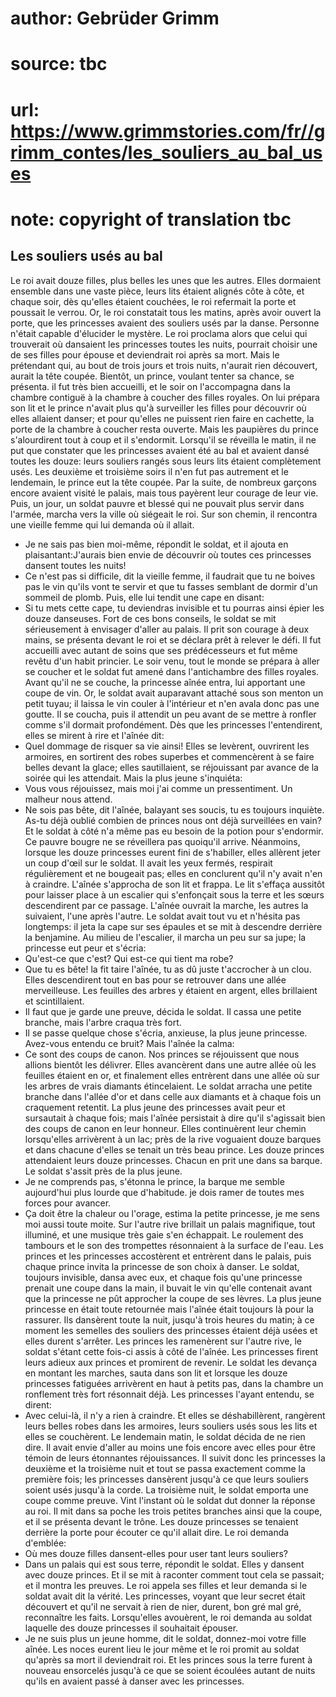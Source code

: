 # author: Gebrüder Grimm
# source: tbc
# url: https://www.grimmstories.com/fr//grimm_contes/les_souliers_au_bal_uses
# note: copyright of translation tbc

## Les souliers usés au bal 

Le roi avait douze filles, plus belles les unes que les autres. Elles
dormaient ensemble dans une vaste pièce, leurs lits étaient alignés côte
à côte, et chaque soir, dès qu'elles étaient couchées, le roi refermait
la porte et poussait le verrou. Or, le roi constatait tous les matins,
après avoir ouvert la porte, que les princesses avaient des souliers
usés par la danse. Personne n'était capable d'élucider le mystère. Le
roi proclama alors que celui qui trouverait où dansaient les princesses
toutes les nuits, pourrait choisir une de ses filles pour épouse et
deviendrait roi après sa mort. Mais le prétendant qui, au bout de trois
jours et trois nuits, n'aurait rien découvert, aurait la tête coupée.
Bientôt, un prince, voulant tenter sa chance, se présenta. il fut très
bien accueilli, et le soir on l'accompagna dans la chambre contiguë à
la chambre à coucher des filles royales. On lui prépara son lit et le
prince n'avait plus qu'à surveiller les filles pour découvrir où elles
allaient danser; et pour qu'elles ne puissent rien faire en cachette,
la porte de la chambre à coucher resta ouverte.
Mais les paupières du prince s'alourdirent tout à coup et il
s'endormit. Lorsqu'il se réveilla le matin, il ne put que constater
que les princesses avaient été au bal et avaient dansé toutes les douze:
leurs souliers rangés sous leurs lits étaient complètement usés. Les
deuxième et troisième soirs il n'en fut pas autrement et le lendemain,
le prince eut la tête coupée.
Par la suite, de nombreux garçons encore avaient visité le palais, mais
tous payèrent leur courage de leur vie. Puis, un jour, un soldat pauvre
et blessé qui ne pouvait plus servir dans l'armée, marcha vers la ville
où siégeait le roi. Sur son chemin, il rencontra une vieille femme qui
lui demanda où il allait.
- Je ne sais pas bien moi-même, répondit le soldat, et il ajouta en
plaisantant:J'aurais bien envie de découvrir où toutes ces princesses
dansent toutes les nuits!
- Ce n'est pas si difficile, dit la vieille femme, il faudrait que tu
ne boives pas le vin qu'ils vont te servir et que tu fasses semblant de
dormir d'un sommeil de plomb.
Puis, elle lui tendit une cape en disant:
- Si tu mets cette cape, tu deviendras invisible et tu pourras ainsi
épier les douze danseuses.
Fort de ces bons conseils, le soldat se mit sérieusement à envisager
d'aller au palais. Il prit son courage à deux mains, se présenta devant
le roi et se déclara prêt à relever le défi. Il fut accueilli avec
autant de soins que ses prédécesseurs et fut même revêtu d'un habit
princier. Le soir venu, tout le monde se prépara à aller se coucher et
le soldat fut amené dans l'antichambre des filles royales. Avant qu'il
ne se couche, la princesse aînée entra, lui apportant une coupe de vin.
Or, le soldat avait auparavant attaché sous son menton un petit tuyau;
il laissa le vin couler à l'intérieur et n'en avala donc pas une
goutte. Il se coucha, puis il attendit un peu avant de se mettre à
ronfler comme s'il dormait profondément.
Dès que les princesses l'entendirent, elles se mirent à rire et
l'aînée dit:
- Quel dommage de risquer sa vie ainsi!
Elles se levèrent, ouvrirent les armoires, en sortirent des robes
superbes et commencèrent à se faire belles devant la glace; elles
sautillaient, se réjouissant par avance de la soirée qui les attendait.
Mais la plus jeune s'inquiéta:
- Vous vous réjouissez, mais moi j'ai comme un pressentiment. Un
malheur nous attend.
- Ne sois pas bête, dit l'aînée, balayant ses soucis, tu es toujours
inquiète. As-tu déjà oublié combien de princes nous ont déjà surveillées
en vain? Et le soldat à côté n'a même pas eu besoin de la potion pour
s'endormir. Ce pauvre bougre ne se réveillera pas quoiqu'il arrive.
Néanmoins, lorsque les douze princesses eurent fini de s'habiller,
elles allèrent jeter un coup d'œil sur le soldat. Il avait les yeux
fermés, respirait régulièrement et ne bougeait pas; elles en conclurent
qu'il n'y avait n'en à craindre. L'aînée s'approcha de son lit et
frappa. Le lit s'effaça aussitôt pour laisser place à un escalier qui
s'enfonçait sous la terre et les sœurs descendirent par ce passage.
L'aînée ouvrait la marche, les autres la suivaient, l'une après
l'autre. Le soldat avait tout vu et n'hésita pas longtemps: il jeta la
cape sur ses épaules et se mit à descendre derrière la benjamine. Au
milieu de l'escalier, il marcha un peu sur sa jupe; la princesse eut
peur et s'écria:
- Qu'est-ce que c'est? Qui est-ce qui tient ma robe?
- Que tu es bête! la fit taire l'aînée, tu as dû juste t'accrocher à
un clou.
Elles descendirent tout en bas pour se retrouver dans une allée
merveilleuse. Les feuilles des arbres y étaient en argent, elles
brillaient et scintillaient.
- Il faut que je garde une preuve, décida le soldat.
Il cassa une petite branche, mais l'arbre craqua très fort.
- Il se passe quelque chose s'écria, anxieuse, la plus jeune princesse.
Avez-vous entendu ce bruit?
Mais l'aînée la calma:
- Ce sont des coups de canon. Nos princes se réjouissent que nous
allions bientôt les délivrer.
Elles avancèrent dans une autre allée où les feuilles étaient en or, et
finalement elles entrèrent dans une allée où sur les arbres de vrais
diamants étincelaient. Le soldat arracha une petite branche dans
l'allée d'or et dans celle aux diamants et à chaque fois un craquement
retentit. La plus jeune des princesses avait peur et sursautait à chaque
fois; mais l'aînée persistait à dire qu'il s'agissait bien des coups
de canon en leur honneur.
Elles continuèrent leur chemin lorsqu'elles arrivèrent à un lac; près
de la rive voguaient douze barques et dans chacune d'elles se tenait un
très beau prince. Les douze princes attendaient leurs douze princesses.
Chacun en prit une dans sa barque. Le soldat s'assit près de la plus
jeune.
- Je ne comprends pas, s'étonna le prince, la barque me semble
aujourd'hui plus lourde que d'habitude. je dois ramer de toutes mes
forces pour avancer.
- Ça doit être la chaleur ou l'orage, estima la petite princesse, je me
sens moi aussi toute moite.
Sur l'autre rive brillait un palais magnifique, tout illuminé, et une
musique très gaie s'en échappait. Le roulement des tambours et le son
des trompettes résonnaient à la surface de l'eau. Les princes et les
princesses accostèrent et entrèrent dans le palais, puis chaque prince
invita la princesse de son choix à danser. Le soldat, toujours
invisible, dansa avec eux, et chaque fois qu'une princesse prenait une
coupe dans la main, il buvait le vin qu'elle contenait avant que la
princesse ne pût approcher la coupe de ses lèvres. La plus jeune
princesse en était toute retournée mais l'aînée était toujours là pour
la rassurer.
Ils dansèrent toute la nuit, jusqu'à trois heures du matin; à ce moment
les semelles des souliers des princesses étaient déjà usées et elles
durent s'arrêter. Les princes les ramenèrent sur l'autre rive, le
soldat s'étant cette fois-ci assis à côté de l'aînée. Les princesses
firent leurs adieux aux princes et promirent de revenir. Le soldat les
devança en montant les marches, sauta dans son lit et lorsque les douze
princesses fatiguées arrivèrent en haut à petits pas, dans la chambre un
ronflement très fort résonnait déjà.
Les princesses l'ayant entendu, se dirent:
- Avec celui-là, il n'y a rien à craindre.
Et elles se déshabillèrent, rangèrent leurs belles robes dans les
armoires, leurs souliers usés sous les lits et elles se couchèrent.
Le lendemain matin, le soldat décida de ne rien dire. Il avait envie
d'aller au moins une fois encore avec elles pour être témoin de leurs
étonnantes réjouissances. Il suivit donc les princesses la deuxième et
la troisième nuit et tout se passa exactement comme la première fois;
les princesses dansèrent jusqu'à ce que leurs souliers soient usés
jusqu'à la corde. La troisième nuit, le soldat emporta une coupe comme
preuve.
Vint l'instant où le soldat dut donner la réponse au roi. Il mit dans
sa poche les trois petites branches ainsi que la coupe, et il se
présenta devant le trône. Les douze princesses se tenaient derrière la
porte pour écouter ce qu'il allait dire.
Le roi demanda d'emblée:
- Où mes douze filles dansent-elles pour user tant leurs souliers?
- Dans un palais qui est sous terre, répondit le soldat. Elles y dansent
avec douze princes.
Et il se mit à raconter comment tout cela se passait; et il montra les
preuves. Le roi appela ses filles et leur demanda si le soldat avait dit
la vérité. Les princesses, voyant que leur secret était découvert et
qu'il ne servait à rien de nier, durent, bon gré mal gré, reconnaître
les faits.
Lorsqu'elles avouèrent, le roi demanda au soldat laquelle des douze
princesses il souhaitait épouser.
- Je ne suis plus un jeune homme, dit le soldat, donnez-moi votre fille
aînée.
Les noces eurent lieu le jour même et le roi promit au soldat qu'après
sa mort il deviendrait roi. Et les princes sous la terre furent à
nouveau ensorcelés jusqu'à ce que se soient écoulées autant de nuits
qu'ils en avaient passé à danser avec les princesses.
